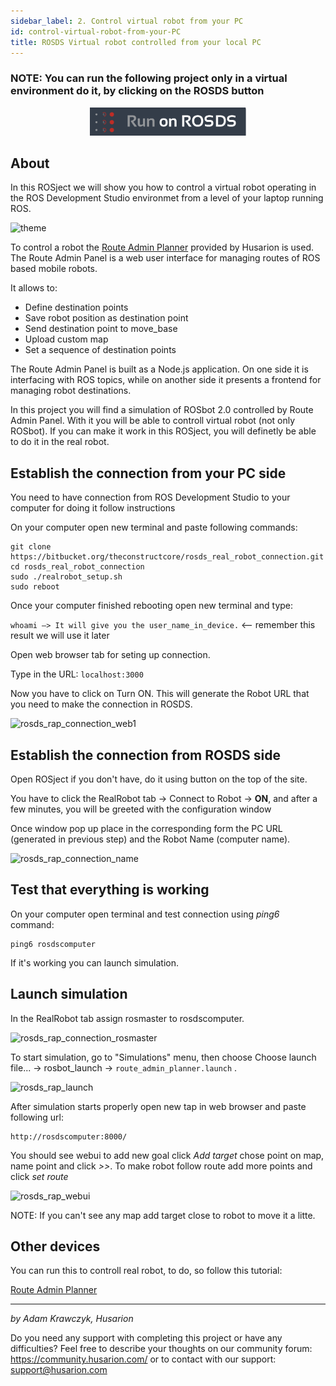 ```yaml
---
sidebar_label: 2. Control virtual robot from your PC
id: control-virtual-robot-from-your-PC
title: ROSDS Virtual robot controlled from your local PC
---
```


### NOTE: You can run the following project only in a virtual environment do it, by clicking on the ROSDS button

<div><center>
<a href="http://www.rosject.io/l/c1db44b/">
<img alt="run-on-ROSDS" src="/docs/assets/img/ros/Run-on-ROSDS-button.png" width="250px"/></a>
</center></div>

## About

In this ROSject we will show you how to control a virtual robot operating in the ROS Development Studio environmet from a level of your laptop running ROS.

![theme](https://user-images.githubusercontent.com/29305346/64530720-224d3980-d30e-11e9-9901-ee5ecbd58776.png)

To control a robot the [Route Admin Planner](https://husarion.com/software/route-admin-panel/) provided by Husarion is used.
The Route Admin Panel is a web user interface for managing routes of ROS based mobile robots.

It allows to:

- Define destination points
- Save robot position as destination point
- Send destination point to move_base
- Upload custom map
- Set a sequence of destination points

The Route Admin Panel is built as a Node.js application. On one side it is interfacing with ROS topics, while on another side it presents a frontend for managing robot destinations.

In this project you will find a simulation of ROSbot 2.0 controlled by Route Admin Panel. With it you will be able to controll virtual robot (not only ROSbot). If you can make it work in this ROSject, you will definetly be able to do it in the real robot.

## Establish the connection from your PC side

You need to have connection from ROS Development Studio to your computer for doing it follow instructions

On your computer open new terminal and paste following commands:

```
git clone https://bitbucket.org/theconstructcore/rosds_real_robot_connection.git
cd rosds_real_robot_connection
sudo ./realrobot_setup.sh
sudo reboot
```



Once your computer finished rebooting open new terminal and type:

`whoami –> It will give you the user_name_in_device.`  <-- remember this result we will use it later

Open web browser tab for seting up connection.

Type in the URL: `localhost:3000`

Now you have to click on Turn ON. This will generate the Robot URL that you need to make the connection in ROSDS.

![rosds_rap_connection_web1](https://user-images.githubusercontent.com/29305346/64002117-96ffc700-cb09-11e9-82af-426e625468b0.png)

## Establish the connection from ROSDS side

Open ROSject if you don't have, do it using button on the top of the site.

You have to click the RealRobot tab -> Connect to Robot -> **ON**, and after a few minutes, you will be greeted with the configuration window

Once window pop up place in the corresponding form the PC URL (generated in previous step) and the Robot Name (computer name).

![rosds_rap_connection_name](https://user-images.githubusercontent.com/29305346/64002125-99622100-cb09-11e9-834f-6abd31f13deb.png)

## Test that everything is working

On your computer open terminal and test connection using _ping6_ command:

```
ping6 rosdscomputer 
```

If it's working you can launch simulation.

## Launch simulation

In the RealRobot tab assign rosmaster to rosdscomputer.

![rosds_rap_connection_rosmaster](https://user-images.githubusercontent.com/29305346/64002120-9830f400-cb09-11e9-8764-a112fd7a2b68.png)

To start simulation, go to "Simulations" menu, then choose Choose launch file... -> rosbot_launch -> `route_admin_planner.launch` . 

![rosds_rap_launch](https://user-images.githubusercontent.com/29305346/64002109-95360380-cb09-11e9-8dd5-f1fb221df5fa.png)

After simulation starts properly open new tap in web browser and paste following url:

```
http://rosdscomputer:8000/
```

You should see webui to add new goal click _Add target_ chose point on map, name point and click _>>_. To make robot follow route add more points and click _set route_  

![rosds_rap_webui](https://user-images.githubusercontent.com/29305346/64002105-936c4000-cb09-11e9-8fb7-128943545f1a.png)

NOTE: If you can't see any map add target close to robot to move it a litte.

## Other devices

You can run this to controll real robot, to do, so follow this tutorial:

[Route Admin Planner](https://husarion.com/software/route-admin-panel/)

---
_by Adam Krawczyk, Husarion_

Do you need any support with completing this project or have any difficulties? Feel free to describe your thoughts on our community forum: https://community.husarion.com/ or to contact with our support: support@husarion.com